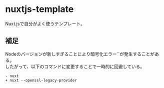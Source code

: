 # nuxtjs-template

Nuxt.jsで自分がよく使うテンプレート。  

## 補足

Nodeのバージョンが新しすぎることにより暗号化エラー``が発生することがある。  
したがって、以下のコマンドに変更することで一時的に回避している。  

```shell
- nuxt
+ nuxt --openssl-legacy-provider
```
